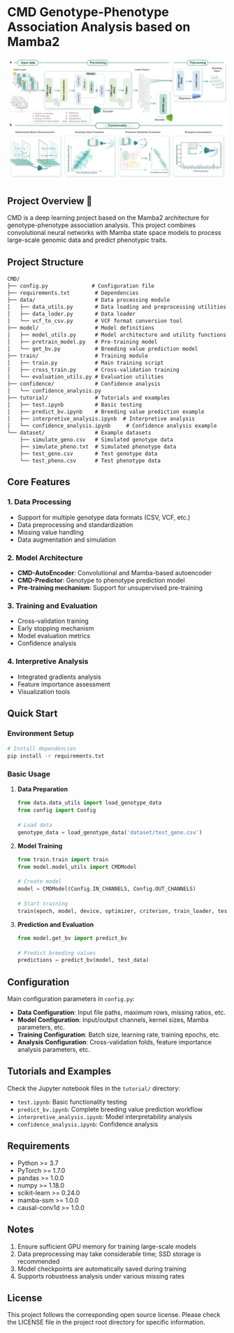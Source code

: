 # CMD Genotype-Phenotype Association Analysis based on Mamba2 
![A deep learning framework for genotype-phenotype association analysis using CMD architecture with Mamba2.](./main_figure_cmd_00.png)
## Project Overview 🥕 

CMD is a deep learning project based on the Mamba2 architecture for genotype-phenotype association analysis. This project combines convolutional neural networks with Mamba state space models to process large-scale genomic data and predict phenotypic traits.

## Project Structure

```
CMD/
├── config.py              # Configuration file
├── requirements.txt        # Dependencies
├── data/                   # Data processing module
│   ├── data_utils.py       # Data loading and preprocessing utilities
│   ├── data_loder.py       # Data loader
│   └── vcf_to_csv.py       # VCF format conversion tool
├── model/                  # Model definitions
│   ├── model_utils.py      # Model architecture and utility functions
│   ├── pretrain_model.py   # Pre-training model
│   └── get_bv.py           # Breeding value prediction model
├── train/                  # Training module
│   ├── train.py            # Main training script
│   ├── cross_train.py      # Cross-validation training
│   └── evaluation_utils.py # Evaluation utilities
├── confidence/             # Confidence analysis
│   └── confidence_analysis.py
├── tutorial/               # Tutorials and examples
│   ├── test.ipynb          # Basic testing
│   ├── predict_bv.ipynb    # Breeding value prediction example
│   ├── interpretive_analysis.ipynb  # Interpretive analysis
│   └── confidence_analysis.ipynb     # Confidence analysis example
└── dataset/                # Example datasets
    ├── simulate_geno.csv   # Simulated genotype data
    ├── simulate_pheno.txt  # Simulated phenotype data
    ├── test_geno.csv       # Test genotype data
    └── test_pheno.csv      # Test phenotype data
```

## Core Features

### 1. Data Processing
- Support for multiple genotype data formats (CSV, VCF, etc.)
- Data preprocessing and standardization
- Missing value handling
- Data augmentation and simulation

### 2. Model Architecture
- **CMD-AutoEncoder**: Convolutional and Mamba-based autoencoder
- **CMD-Predictor**: Genotype to phenotype prediction model
- **Pre-training mechanism**: Support for unsupervised pre-training

### 3. Training and Evaluation
- Cross-validation training
- Early stopping mechanism
- Model evaluation metrics
- Confidence analysis

### 4. Interpretive Analysis
- Integrated gradients analysis
- Feature importance assessment
- Visualization tools

## Quick Start

### Environment Setup

```bash
# Install dependencies
pip install -r requirements.txt
```

### Basic Usage

1. **Data Preparation**
   ```python
   from data.data_utils import load_genotype_data
   from config import Config
   
   # Load data
   genotype_data = load_genotype_data('dataset/test_geno.csv')
   ```

2. **Model Training**
   ```python
   from train.train import train
   from model.model_utils import CMDModel
   
   # Create model
   model = CMDModel(Config.IN_CHANNELS, Config.OUT_CHANNELS)
   
   # Start training
   train(epoch, model, device, optimizer, criterion, train_loader, test_loader)
   ```

3. **Prediction and Evaluation**
   ```python
   from model.get_bv import predict_bv
   
   # Predict breeding values
   predictions = predict_bv(model, test_data)
   ```

## Configuration

Main configuration parameters in `config.py`:

- **Data Configuration**: Input file paths, maximum rows, missing ratios, etc.
- **Model Configuration**: Input/output channels, kernel sizes, Mamba parameters, etc.
- **Training Configuration**: Batch size, learning rate, training epochs, etc.
- **Analysis Configuration**: Cross-validation folds, feature importance analysis parameters, etc.

## Tutorials and Examples

Check the Jupyter notebook files in the `tutorial/` directory:

- `test.ipynb`: Basic functionality testing
- `predict_bv.ipynb`: Complete breeding value prediction workflow
- `interpretive_analysis.ipynb`: Model interpretability analysis
- `confidence_analysis.ipynb`: Confidence analysis

## Requirements

- Python >= 3.7
- PyTorch >= 1.7.0
- pandas >= 1.0.0
- numpy >= 1.18.0
- scikit-learn >= 0.24.0
- mamba-ssm >= 1.0.0
- causal-conv1d >= 1.0.0

## Notes

1. Ensure sufficient GPU memory for training large-scale models
2. Data preprocessing may take considerable time; SSD storage is recommended
3. Model checkpoints are automatically saved during training
4. Supports robustness analysis under various missing rates

## License

This project follows the corresponding open source license. Please check the LICENSE file in the project root directory for specific information.
